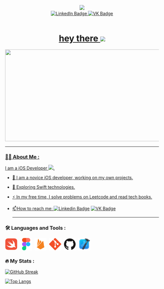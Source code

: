 <div id="header" align="center">
<img src="https://media.giphy.com/media/M9gbBd9nbDrOTu1Mqx/giphy.gif" width="100"/>
<div id="badges">
  <a href="https://www.linkedin.com/in/vladimir-murashka/">
    <img src="https://img.shields.io/badge/LinkedIn-blue?style=for-the-badge&logo=linkedin&logoColor=white" alt="LinkedIn Badge"/>
   <a href="https://vk.com/altadiver">
    <img src="https://img.shields.io/badge/VK-blue?style=for-the-badge&logo=vk&logoColor=white" alt="VK Badge"/>
</div>
<img src="https://komarev.com/ghpvc/?username=Vladimir-Murashka&style=flat-square&color=blue" alt=""/>
  <h1>
  hey there
  <img src="https://media.giphy.com/media/hvRJCLFzcasrR4ia7z/giphy.gif" width="30px"/>
</h1>
</div>
  
  <div align="center">
  <img src="https://media.giphy.com/media/3kPDmoWdBpQPNhCnUG/giphy.gif" width="600" height="300"/>
</div>

  ---
  
### :man_technologist: About Me :
I am a iOS Developer <img src="https://media.giphy.com/media/WUlplcMpOCEmTGBtBW/giphy.gif" width="30">.
- :telescope: I am a novice iOS developer, working on my own projects.

- :seedling: Exploring Swift technologies.

- :zap: In my free time, I solve problems on Leetcode and read tech books.

- :mailbox:How to reach me: [![Linkedin Badge](https://img.shields.io/badge/LinkedIn-blue?style=flat&logo=Linkedin&logoColor=white)](https://www.linkedin.com/in/vladimir-murashka/) [![VK Badge](https://img.shields.io/badge/VK-blue?style=flat&logo=VK&logoColor=white)](https://vk.com/altadiver/)
  
  ---
  
### :hammer_and_wrench: Languages and Tools :

  <div>
  <img src="https://github.com/devicons/devicon/blob/master/icons/swift/swift-original.svg" title="Swift" alt="Swift" width="40" height="40"/>&nbsp;
  <img src="https://github.com/devicons/devicon/blob/master/icons/figma/figma-original.svg" title="Figma" alt="Figma" width="40" height="40"/>&nbsp;
  <img src="https://github.com/devicons/devicon/blob/master/icons/firebase/firebase-plain.svg" title="Firebase" alt="Firebase" width="40" height="40"/>&nbsp;
  <img src="https://github.com/devicons/devicon/blob/master/icons/git/git-original.svg" title="Git" alt="Git" width="40" height="40"/>&nbsp;
  <img src="https://github.com/devicons/devicon/blob/master/icons/github/github-original.svg" title="GitHub" alt="GitHub" width="40" height="40"/>&nbsp;
  <img src="https://github.com/devicons/devicon/blob/master/icons/xcode/xcode-original.svg" title="GitHub" alt="GitHub" width="40" height="40"/>&nbsp;
</div>
  
### :fire: My Stats :
[![GitHub Streak](http://github-readme-streak-stats.herokuapp.com?user=Vladimir-Murashka&theme=dark&background=000000)](https://git.io/streak-stats)

[![Top Langs](https://github-readme-stats.vercel.app/api/top-langs/?username=Vladimir-Murashka&layout=compact&theme=vision-friendly-dark)](https://github.com/anuraghazra/github-readme-stats)

